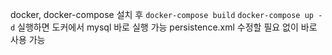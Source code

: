 docker, docker-compose 설치 후 
`docker-compose build`
`docker-compose up -d` 
실행하면 도커에서 mysql 바로 실행 가능
persistence.xml 수정할 필요 없이 바로 사용 가능
